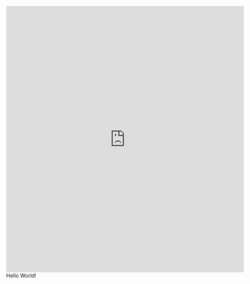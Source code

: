 <!DOCTYPE html>
<html lang="en">
<head>
  <meta charset="utf-8">
  <meta name="viewport"
     content="width=device-width, initial-scale=1, user-scalable=yes">
 
  <title>Hello World!</title>
  <iframe src="https://docs.google.com/forms/d/e/1FAIpQLScAUVJt-s9dIKm2YiuZh1oT4k_MHtzwzLgVK98EYsLf1F0mQA/viewform?embedded=true" width="640" height="717" frameborder="0" marginheight="0" marginwidth="0">Loading…</iframe>
</head>
<body>
Hello World!
 
</body>
</html>
